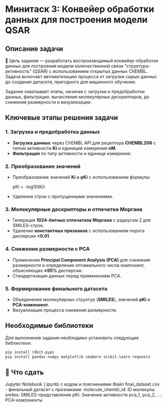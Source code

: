 # Минитаск 3: Конвейер обработки данных для построения модели QSAR

## Описание задачи
🎯 Цель задания — разработать воспроизводимый конвейер обработки данных для построения модели количественной связи "структура-активность" (QSAR) с использованием открытых данных ChEMBL. Задача включает автоматизацию процесса от загрузки сырых данных до создания датасета, пригодного для машинного обучения.

Задание охватывает этапы, начиная с загрузки и предобработки данных, фильтрации, вычисления молекулярных дескрипторов, до снижения размерности и визуализации.

## Ключевые этапы решения задачи

### 1. Загрузка и предобработка данных
- **Загрузка данных** через ChEMBL API для рецептора **CHEMBL206** с типом активности **Ki** и единицей измерения **nM**.
- **Фильтрация** по типу активности и единице измерения.

### 2. Преобразование значений
- Преобразование значений **Ki** в **pKi** с использованием формулы:
  
  pKi =  -log10(Ki) 
  
- Удаление строк с пропущенными значениями.

### 3. Молекулярные дескрипторы и отпечатки Моргана
- Генерация **1024-битных отпечатков Моргана** с радиусом 2 для SMILES-строк.
- Удаление **константных признаков** с использованием порога дисперсии **<0.01**.

### 4. Снижение размерности с PCA
- Применение **Principal Component Analysis (PCA)** для снижения размерности и определения оптимального числа компонент, объясняющих **≥95%** дисперсии.
- Стандартизация данных перед применением PCA.

### 5. Формирование финального датасета
- Объединение молекулярных структур (**SMILES**), значений **pKi** и **PCA-компонент**.
- Визуализация процесса снижения размерности.

## Необходимые библиотеки
Для выполнения задания необходимо установить следующие библиотеки:

```bash
pip install rdkit-pypi
pip install pandas numpy matplotlib seaborn scikit-learn requests
```
## 📝 Что сдать
Jupyter Notebook (.ipynb) с кодом и пояснениями
Файл final_dataset.csv - финальный датасет с признаками:
molecule_chembl_id: ID молекулы
smiles: SMILES-представление
pKi: Значение активности
pca_1, pca_2, ...: PCA-компоненты
